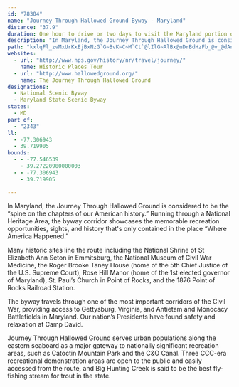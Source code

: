 ```yaml
---
id: "78304"
name: "Journey Through Hallowed Ground Byway - Maryland"
distance: "37.9"
duration: One hour to drive or two days to visit the Maryland portion of the byway
description: "In Maryland, the Journey Through Hallowed Ground is considered to be the “spine on the chapters of our American history.”"
path: "kxlqFl_zvMxUrKxEjBxNzG`G~BvK~C~M`Ct`@lIlG~AlBx@nDrBdHzFb_@v_@dAnA~CpFtAfDlBfHbR`kAbCrM~BpI~@pC|A`E~DfIlEfHtGnHv\\t[vKhNzCdE|IbNnLnP|JnOfR~WdBvBrOvP~C`EbBxCzHtPtBxDzBxCbGlGnXtWxBtCpArB`AxBp@pBx@zCd@lCxAhMj@jCjCbIrDjIlCzDdBrBlExDvE~ChDtC`F`FjFxGxEfH`LlOvCzEbCtEfI`ShE|KlDpGnB|CvC|DvEzDxBjAbTtGfE~@bEPlDOvPoDtFa@bC@lCZnBd@rAj@hDpBbCnBlUlPlGdD~OhHrElCRFlBrAvLdHrVnPdKnExBv@|Cx@fEx@zR`ClRpEtRhF~M|C`KrAxFZdD?hFUpEk@|IaBjLwDtKgCvx@uLtFk@dJg@d\\e@xHq@vB_@fHgBta@qOtJmCrKyBld@}F~NyAxO}BrCq@pH_CrG_DbF_DnMwKveAe{@hIqGfD{Cxc@}]vGaFnDmBfEmBxFmBfDy@vDq@`Jq@vj@m@zJq@rZmDlFUzFFrD\\~C`@`E~@|Bp@vFzBtTvL`GvBxCx@dIjAlEXlF?|HYh`@yE`OsC|GgB`CWhAA~Df@fh@lNda@jKpFjCdCdBv@t@pGlI|n@h{@lB`DlClFdDzH~IlQxU`g@zClE`FxFxG|E|GhDnRrEbC^`MvCvGnAbAFxCE~AYpCaAxBcBz@q@j@o@l@g@fAm@~@[VCd@AVDVHZPVNVX\\l@^t@r@jAj@`AV\\vA`BzAvAtLrJnAl@fHxFbErDlMtNvg@|n@lBdC`EdGxCrFrD|HllAn}C~A`FzAxFt@zDvKln@`B~H~AtJh@jB~@nCrCxFbFzIvA~CbBfEdCzIvB`Ct@j@hA`@|@PdADbBGvHk@xBE~MJ`KC~Sb@`LdAvWnDrsA|RrH|@pKlB~y@tLtCX~bA~NpErAdA^pAf@lBx@~BjAXN~@j@dBfA`GfEld@l[jGjElGlEjGhElGlEpFzD~CnBbCpAtLjFnCnALPpC|A?LBJHFH?FAFChChBRJbB~AlBxB`AnApAjB~@~ApEjJpAjCz@tA|@rArA`BnArAnAhAhAp@dAl@nAp@hAb@jA^nBb@fGjATFtAf@|AbAdA~@hAvAjAtBl@vAb@hAvIxS"
websites:
  - url: "http://www.nps.gov/history/nr/travel/journey/"
    name: Historic Places Tour
  - url: "http://www.hallowedground.org/"
    name: The Journey Through Hallowed Ground
designations:
  - National Scenic Byway
  - Maryland State Scenic Byway
states:
  - MD
part of:
  - "2343"
ll:
  - -77.306943
  - 39.719905
bounds:
  - - -77.546539
    - 39.27220900000003
  - - -77.306943
    - 39.719905

---
```


In Maryland, the Journey Through Hallowed Ground is considered to be the “spine on the chapters of our American history.” Running through a National Heritage Area, the byway corridor showcases the memorable recreation opportunities, sights, and history that's only contained in the place “Where America Happened.”

Many historic sites line the route including the National Shrine of St Elizabeth Ann Seton in Emmitsburg, the National Museum of Civil War Medicine, the Roger Brooke Taney House (home of the 5th Chief Justice of the U.S. Supreme Court), Rose Hill Manor (home of the 1st elected governor of Maryland), St. Paul’s Church in Point of Rocks, and the 1876 Point of Rocks Railroad Station.

The byway travels through one of the most important corridors of the Civil War, providing access to Gettysburg, Virginia, and Antietam and Monocacy Battlefields in Maryland. Our nation’s Presidents have found safety and relaxation at Camp David.

Journey Through Hallowed Ground serves urban populations along the eastern seaboard as a major gateway to nationally significant recreation areas, such as Catoctin Mountain Park and the C&O Canal. Three CCC-era recreational demonstration areas are open to the public and easily accessed from the route, and Big Hunting Creek is said to be the best fly-fishing stream for trout in the state.
